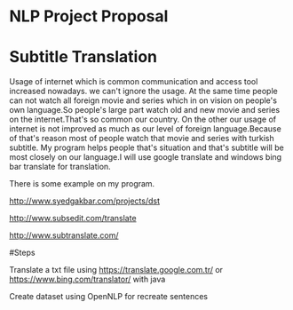 # NLP Project Proposal
# Subtitle Translation

Usage of internet which is common communication and access tool increased nowadays. we can't ignore the usage.
At the same time people can not watch all foreign movie and series which in on vision on people's own language.So people's large part watch old and new movie and series on the internet.That's so common our country.
On the other our usage of internet is not improved as much as our level of foreign language.Because of that's reason most of people watch that movie and series with turkish subtitle.
My program helps people that's situation and that's subtitle will be most closely on our language.I will use google translate and windows bing bar translate for translation.

There is some example on my program.

http://www.syedgakbar.com/projects/dst

http://www.subsedit.com/translate

http://www.subtranslate.com/

#Steps

Translate a txt file using https://translate.google.com.tr/ or https://www.bing.com/translator/ with java

Create dataset using OpenNLP for recreate sentences

